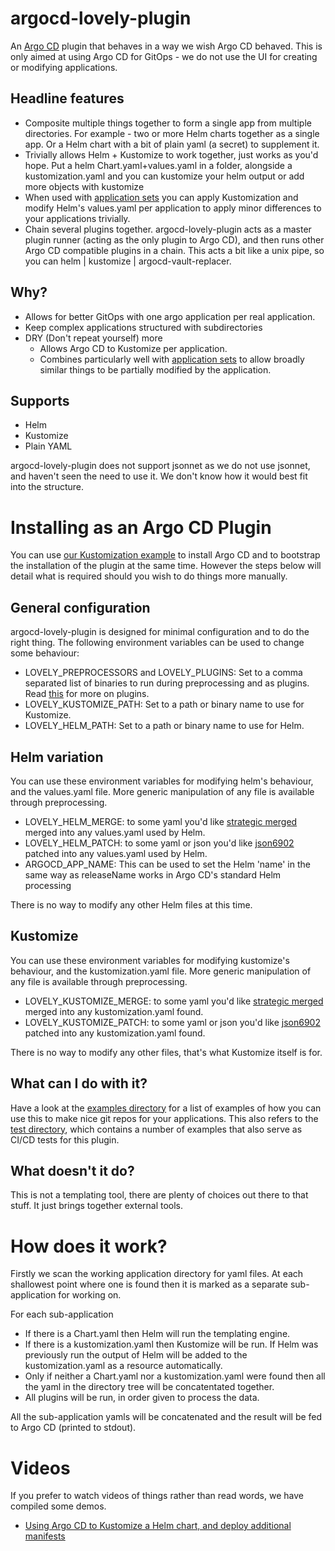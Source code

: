 # argocd-lovely-plugin
An [Argo CD](https://argoproj.github.io/argo-cd/) plugin that behaves in a way we wish Argo CD behaved. This is only aimed at using Argo CD for GitOps - we do not use the UI for creating or modifying applications.

## Headline features
- Composite multiple things together to form a single app from multiple directories. For example - two or more Helm charts together as a single app. Or a Helm chart with a bit of plain yaml (a secret) to supplement it.
- Trivially allows Helm + Kustomize to work together, just works as you'd hope. Put a helm Chart.yaml+values.yaml in a folder, alongside a kustomization.yaml and you can kustomize your helm output or add more objects with kustomize
- When used with [application sets](https://argocd-applicationset.readthedocs.io/en/stable/) you can apply Kustomization and modify Helm's values.yaml per application to apply minor differences to your applications trivially.
- Chain several plugins together. argocd-lovely-plugin acts as a master plugin runner (acting as the only plugin to Argo CD), and then runs other Argo CD compatible plugins in a chain. This acts a bit like a unix pipe, so you can helm | kustomize | argocd-vault-replacer.

## Why?
- Allows for better GitOps with one argo application per real application.
- Keep complex applications structured with subdirectories
- DRY (Don't repeat yourself) more
  - Allows Argo CD to Kustomize per application.
  - Combines particularly well with [application sets](https://argocd-applicationset.readthedocs.io/en/stable/) to allow broadly similar things to be partially modified by the application.

## Supports
- Helm
- Kustomize
- Plain YAML

argocd-lovely-plugin does not support jsonnet as we do not use jsonnet, and haven't seen the need to use it. We don't know how it would best fit into the structure.

# Installing as an Argo CD Plugin
You can use [our Kustomization example](examples/installation/argocd) to install Argo CD and to bootstrap the installation of the plugin at the same time. However the steps below will detail what is required should you wish to do things more manually.

## General configuration
argocd-lovely-plugin is designed for minimal configuration and to do the right thing. The following environment variables can be used to change some behaviour:
- LOVELY_PREPROCESSORS and LOVELY_PLUGINS: Set to a comma separated list of binaries to run during preprocessing and as plugins. Read [this](doc/plugins.md) for more on plugins.
- LOVELY_KUSTOMIZE_PATH: Set to a path or binary name to use for Kustomize.
- LOVELY_HELM_PATH: Set to a path or binary name to use for Helm.

## Helm variation
You can use these environment variables for modifying helm's behaviour, and the values.yaml file. More generic manipulation of any file is available through preprocessing.
- LOVELY_HELM_MERGE: to some yaml you'd like [strategic merged](https://kubectl.docs.kubernetes.io/references/kustomize/kustomization/patchesstrategicmerge/) merged into any values.yaml used by Helm.
- LOVELY_HELM_PATCH: to some yaml or json you'd like [json6902](https://kubectl.docs.kubernetes.io/references/kustomize/kustomization/patchesjson6902/) patched into any values.yaml used by Helm.
- ARGOCD_APP_NAME: This can be used to set the Helm 'name' in the same way as releaseName works in Argo CD's standard Helm processing

There is no way to modify any other Helm files at this time.

## Kustomize
You can use these environment variables for modifying kustomize's behaviour, and the kustomization.yaml file. More generic manipulation of any file is available through preprocessing.
- LOVELY_KUSTOMIZE_MERGE: to some yaml you'd like [strategic merged](https://kubectl.docs.kubernetes.io/references/kustomize/kustomization/patchesstrategicmerge/) merged into any kustomization.yaml found.
- LOVELY_KUSTOMIZE_PATCH: to some yaml or json you'd like [json6902](https://kubectl.docs.kubernetes.io/references/kustomize/kustomization/patchesjson6902/) patched into any kustomization.yaml found.

There is no way to modify any other files, that's what Kustomize itself is for.

## What can I do with it?
Have a look at the [examples directory](examples/README.md) for a list of examples of how you can use this to make nice git repos for your applications. This also refers to the [test directory](test/README.md), which contains a number of examples that also serve as CI/CD tests for this plugin.

## What doesn't it do?
This is not a templating tool, there are plenty of choices out there to that stuff. It just brings together external tools.

# How does it work?
Firstly we scan the working application directory for yaml files. At each shallowest point where one is found then it is marked as a separate sub-application for working on.

For each sub-application
- If there is a Chart.yaml then Helm will run the templating engine.
- If there is a kustomization.yaml then Kustomize will be run. If Helm was previously run the output of Helm will be added to the kustomization.yaml as a resource automatically.
- Only if neither a Chart.yaml nor a kustomization.yaml were found then all the yaml in the directory tree will be concatentated together.
- All plugins will be run, in order given to process the data.

All the sub-application yamls will be concatenated and the result will be fed to Argo CD (printed to stdout).

# Videos
If you prefer to watch videos of things rather than read words, we have compiled some demos.

- [Using Argo CD to Kustomize a Helm chart, and deploy additional manifests](https://youtu.be/OMae_8DHELA)
